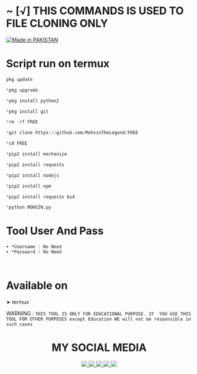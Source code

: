 # ~ [√] THIS COMMANDS IS USED TO FILE CLONING ONLY





<a href="#"><img title="Made in PAKISTAN" src="https://img.shields.io/badge/MADE%20IN-PAKISTAN-green?colorA=%23ff0000&colorB=%23017e40&style=for-the-badge"></a>
</p>



 # Script run on termux 
``` python
pkg update

*pkg upgrade

*pkg install python2 

*pkg install git 

*rm -rf FREE

*git clone https://github.com/MohsinTheLegend/FREE

*cd FREE

*pip2 install mechanize

*pip2 install requests

*pip2 install nodejs 

*pip2 install npm 

*pip2 install requests bs4

*python MOHSIN.py
```

# Tool User And Pass
```
➤ *Username : No Need
➤ *Password : No Need



```
# Available on
➤ termux


WARNING :
`THIS TOOL IS ONLY FOR EDUCATIONAL PURPOSE.
IF  YOU USE THIS TOOL FOR OTHER PURPOSES except Education WE will not be responsible in such cases`



<h1 align="center"> MY SOCIAL MEDIA </h1>
<p align="center">
<a href="https://github.com/MohsinTheLegend"><img src="https://img.shields.io/badge/Github-black?logo=Github&logoColor=black&labelColor=white">
<a href="https://m.facebook.com/MohsinAliOfficial"><img src="https://img.shields.io/badge/facebook-blue?logo=Twitter&logoColor=White&labelColor=white">
<a href="https://www.facebook.com/MOHSIN.ALI.ALL.HATERX.KA.PAPA.FEEL.THE.POWER"><img src="https://img.shields.io/badge/Facebook-blue?logo=Facebook&logoColor=blue&labelColor=white">
<a href="https://www.instagram.com/mohsin_ali_official_786"><img src="https://img.shields.io/badge/Instagram-red?logo=Instagram&logoColor=purple&labelColor=white">
<a href="https://wa.me/03063112***?text=Asalamualaikum+bang"><img src="https://img.shields.io/badge/Whatsapp-CHAT-green?logo=Whatsapp&logoColor=Brightgreen&labelColor=white">
</p>

